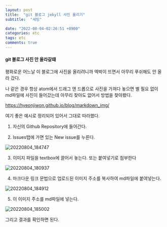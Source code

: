 ```yaml
---
layout: post
title:  "git 블로그 jekyll 사진 올리기"
subtitle:  "세팅"

date: "2022-08-04-02:26:51 +0900"
categories: etc
tags: etc
comments: true
---
```


#### git 블로그 사진 안 올라갈떄

평화로운 어느날 이 블로그에 사진을 올리려니까 엑박이 뜨면서 아무리 푸쉬해도 안 올라 갔다.

나 같은 경우 항상 atom에서 드래그 앤 드롭으로 사진을 가져다 놓으면 별 필요 없이 md파일에 사진이 들어갔는데 아무리 찾아도 없어서 방법을 찾아봤다.



https://hyeonjiwon.github.io/blog/markdown_img/

여기 좋은 예시로 정리되어 있어서 그대로 따라했다.

1. 자신의 Github Repository에 들어간다.


2. Issues탭에 가면 있는 New issue를 누른다.


![20220804_184747](https://user-images.githubusercontent.com/37941513/182818010-c26c7ee7-1ce9-4045-b705-0f3a61c3d1c5.png)




3. 이미지 파일을 textbox에 끌어서 놓는다. 또는 붙여넣기로 첨부한다


![20220804_180937](https://user-images.githubusercontent.com/37941513/182814263-b51a85e9-8592-4856-b49e-1aa1d753524b.png)

4. 마크다운 링크 문법으로 업로드된 이미지 주소를 복사하여 md파일에 붙여넣는다.

![20220804_184912](https://user-images.githubusercontent.com/37941513/182818109-f76975a4-447b-4ae0-b8ad-73496656155b.png)


5. 이 이미지 주소를 md파일에 넣는다.

![20220804_185002](https://user-images.githubusercontent.com/37941513/182818281-63f3e336-2688-4412-bcca-3dbc9fd1fa6f.png)


그리고 결과를 확인하면 된다.
